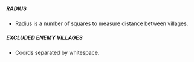 ##### RADIUS
* Radius is a number of squares to measure distance between villages.

##### EXCLUDED ENEMY VILLAGES
* Coords separated by whitespace.